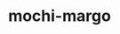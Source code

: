 ---
title: "mochi-margo"
layout: cache
categories: [package, develop-2023-05-14]
meta: {"versions": ["0.9.6"], "compilers": ["gcc@=11.1.0", "oneapi@=2023.0.0"], "oss": ["ubuntu20.04"], "platforms": ["linux"], "targets": ["ppc64le", "x86_64", "x86_64_v3"], "stacks": ["data-vis-sdk", "e4s", "e4s-oneapi", "e4s-power", "root"], "num_specs": 4, "num_specs_by_stack": {"root": 4, "data-vis-sdk": 1, "e4s": 1, "e4s-oneapi": 1, "e4s-power": 1}}
spec_details: [{"hash": "55pswsdd2s6p646zkaavf7l7vdezkrr4", "compiler": "gcc@=11.1.0", "versions": ["0.9.6"], "os": "ubuntu20.04", "platform": "linux", "target": "x86_64_v3", "variants": ["build_system=autotools"], "stacks": ["root", "data-vis-sdk"], "size": "-", "tarball": "https://binaries.spack.io/releases/develop-2023-05-14/build_cache/linux-ubuntu20.04-x86_64_v3/gcc-11.1.0/mochi-margo-0.9.6/linux-ubuntu20.04-x86_64_v3-gcc-11.1.0-mochi-margo-0.9.6-55pswsdd2s6p646zkaavf7l7vdezkrr4.spack"}, {"hash": "dxdexudoahp7ne4c2rqsfobnjhcbs6c5", "compiler": "gcc@=11.1.0", "versions": ["0.9.6"], "os": "ubuntu20.04", "platform": "linux", "target": "x86_64_v3", "variants": ["build_system=autotools"], "stacks": ["root", "e4s"], "size": "-", "tarball": "https://binaries.spack.io/releases/develop-2023-05-14/build_cache/linux-ubuntu20.04-x86_64_v3/gcc-11.1.0/mochi-margo-0.9.6/linux-ubuntu20.04-x86_64_v3-gcc-11.1.0-mochi-margo-0.9.6-dxdexudoahp7ne4c2rqsfobnjhcbs6c5.spack"}, {"hash": "7kesl46ib3nhhwoayv53zxvhpuqow7sd", "compiler": "oneapi@=2023.0.0", "versions": ["0.9.6"], "os": "ubuntu20.04", "platform": "linux", "target": "x86_64", "variants": ["build_system=autotools"], "stacks": ["e4s-oneapi", "root"], "size": "-", "tarball": "https://binaries.spack.io/releases/develop-2023-05-14/build_cache/linux-ubuntu20.04-x86_64/oneapi-2023.0.0/mochi-margo-0.9.6/linux-ubuntu20.04-x86_64-oneapi-2023.0.0-mochi-margo-0.9.6-7kesl46ib3nhhwoayv53zxvhpuqow7sd.spack"}, {"hash": "m3ihd7njm7iz3qgbbtbjkmwhghcnd32b", "compiler": "gcc@=11.1.0", "versions": ["0.9.6"], "os": "ubuntu20.04", "platform": "linux", "target": "ppc64le", "variants": ["build_system=autotools"], "stacks": ["e4s-power", "root"], "size": "-", "tarball": "https://binaries.spack.io/releases/develop-2023-05-14/build_cache/linux-ubuntu20.04-ppc64le/gcc-11.1.0/mochi-margo-0.9.6/linux-ubuntu20.04-ppc64le-gcc-11.1.0-mochi-margo-0.9.6-m3ihd7njm7iz3qgbbtbjkmwhghcnd32b.spack"}]
---